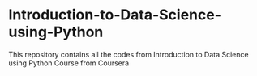 # Introduction-to-Data-Science-using-Python
This repository contains all the codes from Introduction to Data Science using Python Course from Coursera
